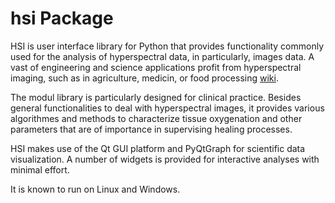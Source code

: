 # hsi Package

HSI is user interface library for Python that provides functionality commonly
used for the analysis of hyperspectral data, in particularly, images data.
A vast of engineering and science applications profit from
hyperspectral imaging, such as in agriculture, medicin, or food
processing [wiki](https://en.wikipedia.org/wiki/Hyperspectral_imaging/).

The modul library is particularly designed for clinical practice. Besides
general functionalities to deal with hyperspectral images, it provides
various algorithmes and methods to characterize tissue oxygenation and
other parameters that are of importance in supervising healing processes.

HSI makes use of the Qt GUI platform and PyQtGraph for scientific data
visualization. A number of widgets is provided for interactive analyses with
minimal effort.

It is known to run on Linux and Windows.



<!--You can use
[Github-flavored Markdown](https://guides.github.com/features/mastering-markdown/)
to write your content.-->